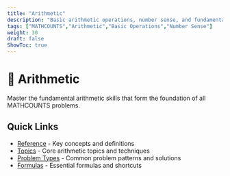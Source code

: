 ```yaml
---
title: "Arithmetic"
description: "Basic arithmetic operations, number sense, and fundamental mathematical skills for MATHCOUNTS."
tags: ["MATHCOUNTS","Arithmetic","Basic Operations","Number Sense"]
weight: 30
draft: false
ShowToc: true
---
```


# 🔢 Arithmetic

Master the fundamental arithmetic skills that form the foundation of all MATHCOUNTS problems.

## Quick Links
- [Reference](reference) - Key concepts and definitions
- [Topics](topics) - Core arithmetic topics and techniques
- [Problem Types](problem-types) - Common problem patterns and solutions
- [Formulas](formulas) - Essential formulas and shortcuts
